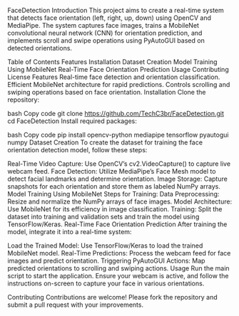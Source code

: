 FaceDetection
Introduction
This project aims to create a real-time system that detects face orientation (left, right, up, down) using OpenCV and MediaPipe. The system captures face images, trains a MobileNet convolutional neural network (CNN) for orientation prediction, and implements scroll and swipe operations using PyAutoGUI based on detected orientations.

Table of Contents
Features
Installation
Dataset Creation
Model Training Using MobileNet
Real-Time Face Orientation Prediction
Usage
Contributing
License
Features
Real-time face detection and orientation classification.
Efficient MobileNet architecture for rapid predictions.
Controls scrolling and swiping operations based on face orientation.
Installation
Clone the repository:

bash
Copy code
git clone https://github.com/TechC3br/FaceDetection.git
cd FaceDetection
Install required packages:

bash
Copy code
pip install opencv-python mediapipe tensorflow pyautogui numpy
Dataset Creation
To create the dataset for training the face orientation detection model, follow these steps:

Real-Time Video Capture: Use OpenCV’s cv2.VideoCapture() to capture live webcam feed.
Face Detection: Utilize MediaPipe’s Face Mesh model to detect facial landmarks and determine orientation.
Image Storage: Capture snapshots for each orientation and store them as labeled NumPy arrays.
Model Training Using MobileNet
Steps for Training:
Data Preprocessing: Resize and normalize the NumPy arrays of face images.
Model Architecture: Use MobileNet for its efficiency in image classification.
Training: Split the dataset into training and validation sets and train the model using TensorFlow/Keras.
Real-Time Face Orientation Prediction
After training the model, integrate it into a real-time system:

Load the Trained Model: Use TensorFlow/Keras to load the trained MobileNet model.
Real-Time Predictions: Process the webcam feed for face images and predict orientation.
Triggering PyAutoGUI Actions: Map predicted orientations to scrolling and swiping actions.
Usage
Run the main script to start the application. Ensure your webcam is active, and follow the instructions on-screen to capture your face in various orientations.

Contributing
Contributions are welcome! Please fork the repository and submit a pull request with your improvements.
